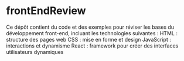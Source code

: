 # frontEndReview
Ce dépôt contient du code et des exemples pour réviser les bases du développement front-end, incluant les technologies suivantes :  HTML : structure des pages web CSS : mise en forme et design JavaScript : interactions et dynamisme React : framework pour créer des interfaces utilisateurs dynamiques
